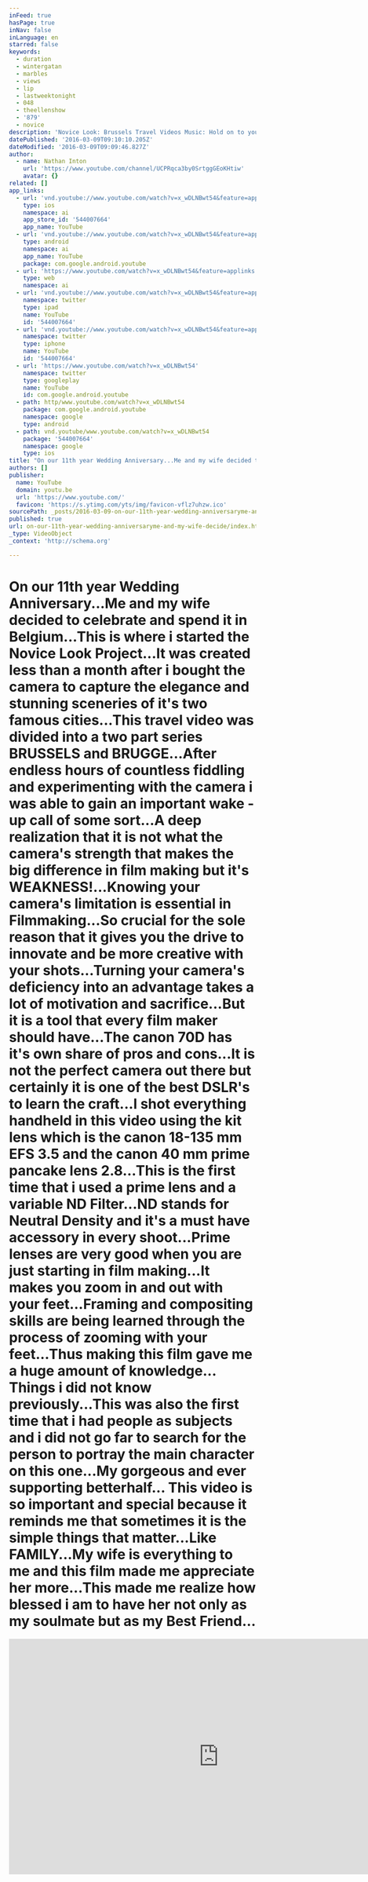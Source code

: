 ```yaml
---
inFeed: true
hasPage: true
inNav: false
inLanguage: en
starred: false
keywords:
  - duration
  - wintergatan
  - marbles
  - views
  - lip
  - lastweektonight
  - 048
  - theellenshow
  - '879'
  - novice
description: 'Novice Look: Brussels Travel Videos Music: Hold on to you Let Go By: One Hundred Years'
datePublished: '2016-03-09T09:10:10.205Z'
dateModified: '2016-03-09T09:09:46.827Z'
author:
  - name: Nathan Inton
    url: 'https://www.youtube.com/channel/UCPRqca3by0SrtggGEoKHtiw'
    avatar: {}
related: []
app_links:
  - url: 'vnd.youtube://www.youtube.com/watch?v=x_wDLNBwt54&feature=applinks'
    type: ios
    namespace: ai
    app_store_id: '544007664'
    app_name: YouTube
  - url: 'vnd.youtube://www.youtube.com/watch?v=x_wDLNBwt54&feature=applinks'
    type: android
    namespace: ai
    app_name: YouTube
    package: com.google.android.youtube
  - url: 'https://www.youtube.com/watch?v=x_wDLNBwt54&feature=applinks'
    type: web
    namespace: ai
  - url: 'vnd.youtube://www.youtube.com/watch?v=x_wDLNBwt54&feature=applinks'
    namespace: twitter
    type: ipad
    name: YouTube
    id: '544007664'
  - url: 'vnd.youtube://www.youtube.com/watch?v=x_wDLNBwt54&feature=applinks'
    namespace: twitter
    type: iphone
    name: YouTube
    id: '544007664'
  - url: 'https://www.youtube.com/watch?v=x_wDLNBwt54'
    namespace: twitter
    type: googleplay
    name: YouTube
    id: com.google.android.youtube
  - path: http/www.youtube.com/watch?v=x_wDLNBwt54
    package: com.google.android.youtube
    namespace: google
    type: android
  - path: vnd.youtube/www.youtube.com/watch?v=x_wDLNBwt54
    package: '544007664'
    namespace: google
    type: ios
title: "On our 11th year Wedding Anniversary...Me and my wife decided to celebrate and spend it in Belgium...This is where i started the Novice Look Project...It was created less than a month after i bought the camera to capture the elegance and stunning sceneries of it's two famous cities...This travel video was divided into a two part series BRUSSELS and BRUGGE...After endless hours of countless fiddling and experimenting with the camera i was able to gain an important wake - up call of some sort...A deep realization that it is not what the camera's strength that makes the big difference in film making but it's WEAKNESS!...Knowing your camera's limitation is essential in Filmmaking...So crucial for the sole reason that it gives you the drive to innovate and be more creative with your shots...Turning your camera's deficiency into an advantage takes a lot of motivation and sacrifice...But it is a tool that every film maker should have...The canon 70D has it's own share of pros and cons...It is not the perfect camera out there but certainly it is one of the best DSLR's to learn the craft...I shot everything handheld in this video using the kit lens which is the canon 18-135 mm EFS 3.5 and the canon 40 mm prime pancake lens 2.8...This is the first time that i used a prime lens and a variable ND Filter...ND stands for Neutral Density and it's a must have accessory in every shoot...Prime lenses are very good when you are just starting in film making...It makes you zoom in and out with your feet...Framing and compositing skills are being learned through the process of zooming with your feet...Thus making this film gave me a huge amount of knowledge... Things i did not know previously...This was also the first time that i had people as subjects and i did not go far to search for the person to portray the main character on this one...My gorgeous and ever supporting betterhalf... This video is so important and special because it reminds me that sometimes it is the simple things that matter...Like FAMILY...My wife is everything to me and this film made me appreciate her more...This made me realize how blessed i am to have her not only as my soulmate but as my Best Friend..."
authors: []
publisher:
  name: YouTube
  domain: youtu.be
  url: 'https://www.youtube.com/'
  favicon: 'https://s.ytimg.com/yts/img/favicon-vflz7uhzw.ico'
sourcePath: _posts/2016-03-09-on-our-11th-year-wedding-anniversaryme-and-my-wife-decide.md
published: true
url: on-our-11th-year-wedding-anniversaryme-and-my-wife-decide/index.html
_type: VideoObject
_context: 'http://schema.org'

---
```

# On our 11th year Wedding Anniversary...Me and my wife decided to celebrate and spend it in Belgium...This is where i started the Novice Look Project...It was created less than a month after i bought the camera to capture the elegance and stunning sceneries of it's two famous cities...This travel video was divided into a two part series BRUSSELS and BRUGGE...After endless hours of countless fiddling and experimenting with the camera i was able to gain an important wake - up call of some sort...A deep realization that it is not what the camera's strength that makes the big difference in film making but it's WEAKNESS!...Knowing your camera's limitation is essential in Filmmaking...So crucial for the sole reason that it gives you the drive to innovate and be more creative with your shots...Turning your camera's deficiency into an advantage takes a lot of motivation and sacrifice...But it is a tool that every film maker should have...The canon 70D has it's own share of pros and cons...It is not the perfect camera out there but certainly it is one of the best DSLR's to learn the craft...I shot everything handheld in this video using the kit lens which is the canon 18-135 mm EFS 3.5 and the canon 40 mm prime pancake lens 2.8...This is the first time that i used a prime lens and a variable ND Filter...ND stands for Neutral Density and it's a must have accessory in every shoot...Prime lenses are very good when you are just starting in film making...It makes you zoom in and out with your feet...Framing and compositing skills are being learned through the process of zooming with your feet...Thus making this film gave me a huge amount of knowledge... Things i did not know previously...This was also the first time that i had people as subjects and i did not go far to search for the person to portray the main character on this one...My gorgeous and ever supporting betterhalf... This video is so important and special because it reminds me that sometimes it is the simple things that matter...Like FAMILY...My wife is everything to me and this film made me appreciate her more...This made me realize how blessed i am to have her not only as my soulmate but as my Best Friend...

<iframe src="https://cdn.embedly.com/widgets/media.html?src=https%3A%2F%2Fwww.youtube.com%2Fembed%2Fx_wDLNBwt54%3Ffeature%3Doembed&amp;url=https%3A%2F%2Fwww.youtube.com%2Fwatch%3Fv%3Dx_wDLNBwt54%26feature%3Dyoutu.be&amp;image=https%3A%2F%2Fi.ytimg.com%2Fvi%2Fx_wDLNBwt54%2Fhqdefault.jpg&amp;key=b7d04c9b404c499eba89ee7072e1c4f7&amp;type=text%2Fhtml&amp;schema=youtube" width="854" height="480" scrolling="no" frameborder="0" allowfullscreen="allowfullscreen" style=""></iframe>